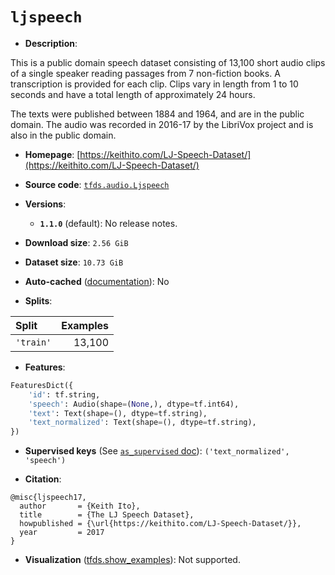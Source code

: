 <div itemscope itemtype="http://schema.org/Dataset">
  <div itemscope itemprop="includedInDataCatalog" itemtype="http://schema.org/DataCatalog">
    <meta itemprop="name" content="TensorFlow Datasets" />
  </div>

  <meta itemprop="name" content="ljspeech" />
  <meta itemprop="description" content="This is a public domain speech dataset consisting of 13,100 short audio clips of&#10;a single speaker reading passages from 7 non-fiction books. A transcription is&#10;provided for each clip. Clips vary in length from 1 to 10 seconds and have a&#10;total length of approximately 24 hours.&#10;&#10;The texts were published between 1884 and 1964, and are in the public domain.&#10;The audio was recorded in 2016-17 by the LibriVox project and is also in the&#10;public domain.&#10;&#10;To use this dataset:&#10;&#10;```python&#10;import tensorflow_datasets as tfds&#10;&#10;ds = tfds.load(&#x27;ljspeech&#x27;, split=&#x27;train&#x27;)&#10;for ex in ds.take(4):&#10;  print(ex)&#10;```&#10;&#10;See [the guide](https://www.tensorflow.org/datasets/overview) for more&#10;informations on [tensorflow_datasets](https://www.tensorflow.org/datasets).&#10;&#10;" />
  <meta itemprop="url" content="https://www.tensorflow.org/datasets/catalog/ljspeech" />
  <meta itemprop="sameAs" content="https://keithito.com/LJ-Speech-Dataset/" />
  <meta itemprop="citation" content="@misc{ljspeech17,&#10;  author       = {Keith Ito},&#10;  title        = {The LJ Speech Dataset},&#10;  howpublished = {\url{https://keithito.com/LJ-Speech-Dataset/}},&#10;  year         = 2017&#10;}" />
</div>

# `ljspeech`

*   **Description**:

This is a public domain speech dataset consisting of 13,100 short audio clips of
a single speaker reading passages from 7 non-fiction books. A transcription is
provided for each clip. Clips vary in length from 1 to 10 seconds and have a
total length of approximately 24 hours.

The texts were published between 1884 and 1964, and are in the public domain.
The audio was recorded in 2016-17 by the LibriVox project and is also in the
public domain.

*   **Homepage**:
    [https://keithito.com/LJ-Speech-Dataset/](https://keithito.com/LJ-Speech-Dataset/)

*   **Source code**:
    [`tfds.audio.Ljspeech`](https://github.com/tensorflow/datasets/tree/master/tensorflow_datasets/audio/ljspeech.py)

*   **Versions**:

    *   **`1.1.0`** (default): No release notes.

*   **Download size**: `2.56 GiB`

*   **Dataset size**: `10.73 GiB`

*   **Auto-cached**
    ([documentation](https://www.tensorflow.org/datasets/performances#auto-caching)):
    No

*   **Splits**:

Split     | Examples
:-------- | -------:
`'train'` | 13,100

*   **Features**:

```python
FeaturesDict({
    'id': tf.string,
    'speech': Audio(shape=(None,), dtype=tf.int64),
    'text': Text(shape=(), dtype=tf.string),
    'text_normalized': Text(shape=(), dtype=tf.string),
})
```

*   **Supervised keys** (See
    [`as_supervised` doc](https://www.tensorflow.org/datasets/api_docs/python/tfds/load#args)):
    `('text_normalized', 'speech')`

*   **Citation**:

```
@misc{ljspeech17,
  author       = {Keith Ito},
  title        = {The LJ Speech Dataset},
  howpublished = {\url{https://keithito.com/LJ-Speech-Dataset/}},
  year         = 2017
}
```

*   **Visualization**
    ([tfds.show_examples](https://www.tensorflow.org/datasets/api_docs/python/tfds/visualization/show_examples)):
    Not supported.
